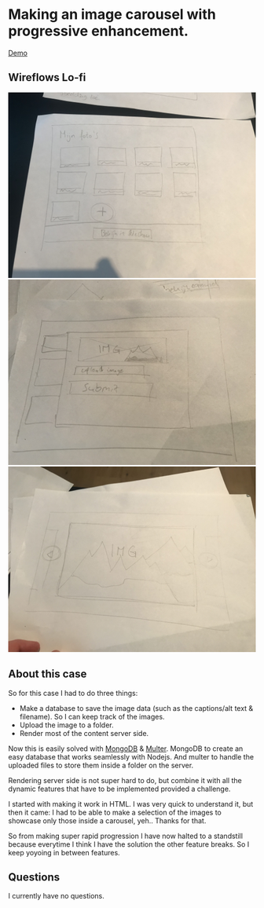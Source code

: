 # Making an image carousel with progressive enhancement.
[Demo](bt.gijsbertcharles.com)

## Wireflows Lo-fi
![Afbeelding 3](img/IMG_7746.jpg)
![Afbeelding 4](img/IMG_9444.jpg)
![Afbeelding 1](img/IMG_2952.jpg)

## About this case
So for this case I had to do three things:
- Make a database to save the image data (such as the captions/alt text & filename). So I can keep track of the images.
- Upload the image to a folder.
- Render most of the content server side.

Now this is easily solved with [MongoDB](https://mongodb.com) & [Multer](https://www.npmjs.com/package/multer).
MongoDB to create an easy database that works seamlessly with Nodejs. And multer to handle the uploaded files to store them inside a folder on the server.

Rendering server side is not super hard to do, but combine it with all the dynamic features that have to be implemented provided a challenge.

I started with making it work in HTML. I was very quick to understand it, but then it came: I had to be able to make a selection of the images to showcase only those inside a carousel, yeh.. Thanks for that. 

So from making super rapid progression I have now halted to a standstill because everytime I think I have the solution the other feature breaks. So I keep yoyoing in between features.

## Questions
I currently have no questions.

<!-- ### Doel van deze opdracht
Het doel van deze opdracht is te leren hoe je een online functionaliteit zo kan maken met behulp van Progressive enhancement en Feature detectie dat deze het altijd doet ...


### Uitleg
Maak een demo op basis van een use case. Zorg dat alle gebruikers, met alle browsers, in iedere context minimaal de _core functionaliteit_ te zien/horen/voelen krijgen en maximaal een hele goede UX.

Bouw je demo in 3 lagen, volgens het principe van Progressive Enhancement.

Gebruik als enhancement een (innovatieve, vooruitstrevende, onbekende, nieuwe) [Browser Technologie](https://platform.html5.org) die je gaat onderzoeken op functionaliteit, toegankelijkheid en (browser) ondersteuning. Je onderzoekt hoe je verschillende features door verschillende browsers worden ondersteund en hoe je voor goede fallback kan zorgen. Test de features op verschillende browsers en het Device Lab. Polyfills en NPM is niet toegestaan.

Gebruik [html5test.com](https://html5test.com), [css3test.com](http://css3test.com) en [kangax.github.io/compat-table/es6/](https://kangax.github.io/compat-table/es6/)

### Werkwijze
Schets eerst een wireflow en/of breakdown-schets met hoe de demo moet gaan werken en hoe het eruit komt te zien. Bepaal de functional/reliable, usable en pleasurable laag.
- Onderzoek voor de functional/reliable laag naar semantische HTML elementen
- Kijk voor de usable laag naar design patterns die je zou kunnen toepassen
- De meest 'enhanced' versie is super vet, gaaf en h-e-l-e-maal te leuk om te gebruiken … Dit is de pleasurable laag.

### Use Cases
1.






### Criteria
- De code staat in een repository op GitHub
- Er is een Readme toegevoegd met daarin beschreven:
  - Een (wireflow) schets van de functionaliteit met een beschrijving van de core functionality. Geef ook aan wat de  functional/reliable, usable en pleasurable laag.
  - een beschrijving van de feature(s)/Browser Technologies
  - welke browser de feature(s) wel/niet ondersteunen
  - een beschrijving van de accessibility issues die zijn onderzocht
- De demo is opgebouwd in 3 lagen, volgens het principe van Progressive Enhancement
- De user experience van de demo is goed
  - de leesbaarheidsregels zijn toegepast, contrast en kleuren kloppen
  - het heeft een gebruiksvriendelijke interface, met gebruikmaking van affordance en feedback op de interactieve elementen
  - met meest 'enhanced' versie is super vet, gaaf en h-e-l-e-maal te leuk om te gebruiken
- Student kan de Basic functionaliteit van een use case doorgronden
- Student kan uitleggen wat Progressive Enhancement en Feature Detectie is en hoe dit toe te passen in Web Development -->
